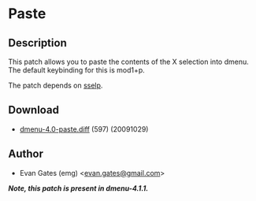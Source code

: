 Paste
=====

Description
-----------

This patch allows you to paste the contents of the X selection into dmenu. The
default keybinding for this is mod1+p.

The patch depends on [sselp](/sselp).

Download
--------

* [dmenu-4.0-paste.diff](dmenu-4.0-paste.diff) (597) (20091029)

Author
------

* Evan Gates (emg) <[evan.gates@gmail.com](mailto:evan.gates@gmail.com)>


***Note, this patch is present in dmenu-4.1.1.***
